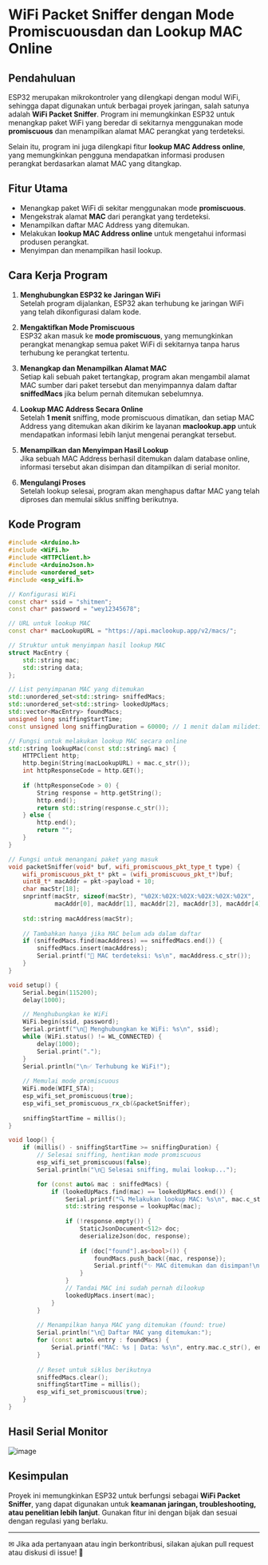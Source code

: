 # **WiFi Packet Sniffer dengan Mode Promiscuousdan dan Lookup MAC Online**

## **Pendahuluan**
ESP32 merupakan mikrokontroler yang dilengkapi dengan modul WiFi, sehingga dapat digunakan untuk berbagai proyek jaringan, salah satunya adalah **WiFi Packet Sniffer**. Program ini memungkinkan ESP32 untuk menangkap paket WiFi yang beredar di sekitarnya menggunakan mode **promiscuous** dan menampilkan alamat MAC perangkat yang terdeteksi.

Selain itu, program ini juga dilengkapi fitur **lookup MAC Address online**, yang memungkinkan pengguna mendapatkan informasi produsen perangkat berdasarkan alamat MAC yang ditangkap.

## **Fitur Utama**
- Menangkap paket WiFi di sekitar menggunakan mode **promiscuous**.
- Mengekstrak alamat **MAC** dari perangkat yang terdeteksi.
- Menampilkan daftar MAC Address yang ditemukan.
- Melakukan **lookup MAC Address online** untuk mengetahui informasi produsen perangkat.
- Menyimpan dan menampilkan hasil lookup.

## **Cara Kerja Program**

1. **Menghubungkan ESP32 ke Jaringan WiFi**  
   Setelah program dijalankan, ESP32 akan terhubung ke jaringan WiFi yang telah dikonfigurasi dalam kode.
   
2. **Mengaktifkan Mode Promiscuous**  
   ESP32 akan masuk ke **mode promiscuous**, yang memungkinkan perangkat menangkap semua paket WiFi di sekitarnya tanpa harus terhubung ke perangkat tertentu.

3. **Menangkap dan Menampilkan Alamat MAC**  
   Setiap kali sebuah paket tertangkap, program akan mengambil alamat MAC sumber dari paket tersebut dan menyimpannya dalam daftar **sniffedMacs** jika belum pernah ditemukan sebelumnya.
   
4. **Lookup MAC Address Secara Online**  
   Setelah **1 menit** sniffing, mode promiscuous dimatikan, dan setiap MAC Address yang ditemukan akan dikirim ke layanan **maclookup.app** untuk mendapatkan informasi lebih lanjut mengenai perangkat tersebut.
   
5. **Menampilkan dan Menyimpan Hasil Lookup**  
   Jika sebuah MAC Address berhasil ditemukan dalam database online, informasi tersebut akan disimpan dan ditampilkan di serial monitor.

6. **Mengulangi Proses**  
   Setelah lookup selesai, program akan menghapus daftar MAC yang telah diproses dan memulai siklus sniffing berikutnya.

## **Kode Program**
```cpp
#include <Arduino.h>
#include <WiFi.h>
#include <HTTPClient.h>
#include <ArduinoJson.h>
#include <unordered_set>
#include <esp_wifi.h>

// Konfigurasi WiFi
const char* ssid = "shitmen";
const char* password = "wey12345678";

// URL untuk lookup MAC
const char* macLookupURL = "https://api.maclookup.app/v2/macs/";

// Struktur untuk menyimpan hasil lookup MAC
struct MacEntry {
    std::string mac;
    std::string data;
};

// List penyimpanan MAC yang ditemukan
std::unordered_set<std::string> sniffedMacs;
std::unordered_set<std::string> lookedUpMacs;
std::vector<MacEntry> foundMacs;
unsigned long sniffingStartTime;
const unsigned long sniffingDuration = 60000; // 1 menit dalam milidetik

// Fungsi untuk melakukan lookup MAC secara online
std::string lookupMac(const std::string& mac) {
    HTTPClient http;
    http.begin(String(macLookupURL) + mac.c_str());
    int httpResponseCode = http.GET();
    
    if (httpResponseCode > 0) {
        String response = http.getString();
        http.end();
        return std::string(response.c_str());
    } else {
        http.end();
        return "";
    }
}

// Fungsi untuk menangani paket yang masuk
void packetSniffer(void* buf, wifi_promiscuous_pkt_type_t type) {
    wifi_promiscuous_pkt_t* pkt = (wifi_promiscuous_pkt_t*)buf;
    uint8_t* macAddr = pkt->payload + 10;
    char macStr[18];
    snprintf(macStr, sizeof(macStr), "%02X:%02X:%02X:%02X:%02X:%02X", 
             macAddr[0], macAddr[1], macAddr[2], macAddr[3], macAddr[4], macAddr[5]);
    
    std::string macAddress(macStr);
    
    // Tambahkan hanya jika MAC belum ada dalam daftar
    if (sniffedMacs.find(macAddress) == sniffedMacs.end()) {
        sniffedMacs.insert(macAddress);
        Serial.printf("📡 MAC terdeteksi: %s\n", macAddress.c_str());
    }
}

void setup() {
    Serial.begin(115200);
    delay(1000);

    // Menghubungkan ke WiFi
    WiFi.begin(ssid, password);
    Serial.printf("\n🔗 Menghubungkan ke WiFi: %s\n", ssid);
    while (WiFi.status() != WL_CONNECTED) {
        delay(1000);
        Serial.print(".");
    }
    Serial.println("\n✅ Terhubung ke WiFi!");
    
    // Memulai mode promiscuous
    WiFi.mode(WIFI_STA);
    esp_wifi_set_promiscuous(true);
    esp_wifi_set_promiscuous_rx_cb(&packetSniffer);
    
    sniffingStartTime = millis();
}

void loop() {
    if (millis() - sniffingStartTime >= sniffingDuration) {
        // Selesai sniffing, hentikan mode promiscuous
        esp_wifi_set_promiscuous(false);
        Serial.println("\n🔎 Selesai sniffing, mulai lookup...");

        for (const auto& mac : sniffedMacs) {
            if (lookedUpMacs.find(mac) == lookedUpMacs.end()) {
                Serial.printf("🔍 Melakukan lookup MAC: %s\n", mac.c_str());
                std::string response = lookupMac(mac);
                
                if (!response.empty()) {
                    StaticJsonDocument<512> doc;
                    deserializeJson(doc, response);
                    
                    if (doc["found"].as<bool>()) {
                        foundMacs.push_back({mac, response});
                        Serial.printf("✨ MAC ditemukan dan disimpan!\n");
                    }
                }
                // Tandai MAC ini sudah pernah dilookup
                lookedUpMacs.insert(mac);
            }
        }
        
        // Menampilkan hanya MAC yang ditemukan (found: true)
        Serial.println("\n📜 Daftar MAC yang ditemukan:");
        for (const auto& entry : foundMacs) {
            Serial.printf("MAC: %s | Data: %s\n", entry.mac.c_str(), entry.data.c_str());
        }
        
        // Reset untuk siklus berikutnya
        sniffedMacs.clear();
        sniffingStartTime = millis();
        esp_wifi_set_promiscuous(true);
    }
}
```

## **Hasil Serial Monitor**
![image](https://github.com/user-attachments/assets/7ba28ffe-1984-4e97-92ee-b7b68443a214)

## **Kesimpulan**
Proyek ini memungkinkan ESP32 untuk berfungsi sebagai **WiFi Packet Sniffer**, yang dapat digunakan untuk **keamanan jaringan, troubleshooting, atau penelitian lebih lanjut**. Gunakan fitur ini dengan bijak dan sesuai dengan regulasi yang berlaku.

---
✉ Jika ada pertanyaan atau ingin berkontribusi, silakan ajukan pull request atau diskusi di issue! 🚀

